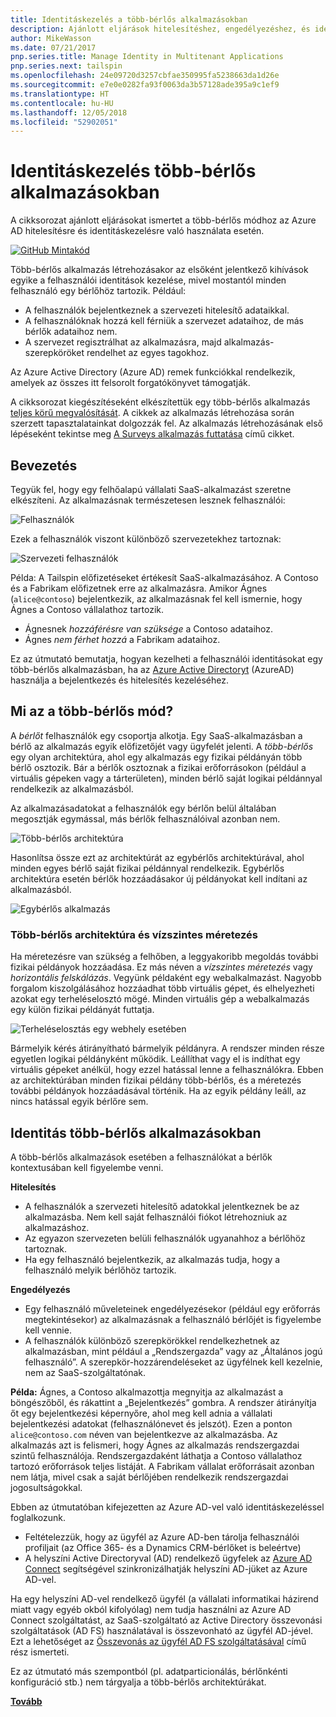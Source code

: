 ```yaml
---
title: Identitáskezelés a több-bérlős alkalmazásokban
description: Ajánlott eljárások hitelesítéshez, engedélyezéshez, és identitáskezeléshez több-bérlős alkalmazások esetén.
author: MikeWasson
ms.date: 07/21/2017
pnp.series.title: Manage Identity in Multitenant Applications
pnp.series.next: tailspin
ms.openlocfilehash: 24e09720d3257cbfae350995fa5238663da1d26e
ms.sourcegitcommit: e7e0e0282fa93f0063da3b57128ade395a9c1ef9
ms.translationtype: HT
ms.contentlocale: hu-HU
ms.lasthandoff: 12/05/2018
ms.locfileid: "52902051"
---
```

# <a name="manage-identity-in-multitenant-applications"></a>Identitáskezelés több-bérlős alkalmazásokban

A cikksorozat ajánlott eljárásokat ismertet a több-bérlős módhoz az Azure AD hitelesítésre és identitáskezelésre való használata esetén.

[![GitHub](../_images/github.png) Mintakód][sample application]

Több-bérlős alkalmazás létrehozásakor az elsőként jelentkező kihívások egyike a felhasználói identitások kezelése, mivel mostantól minden felhasználó egy bérlőhöz tartozik. Például:

* A felhasználók bejelentkeznek a szervezeti hitelesítő adataikkal.
* A felhasználóknak hozzá kell férniük a szervezet adataihoz, de más bérlők adataihoz nem.
* A szervezet regisztrálhat az alkalmazásra, majd alkalmazás-szerepköröket rendelhet az egyes tagokhoz.

Az Azure Active Directory (Azure AD) remek funkciókkal rendelkezik, amelyek az összes itt felsorolt forgatókönyvet támogatják.

A cikksorozat kiegészítéseként elkészítettük egy több-bérlős alkalmazás [teljes körű megvalósítását][sample application]. A cikkek az alkalmazás létrehozása során szerzett tapasztalatainkat dolgozzák fel. Az alkalmazás létrehozásának első lépéseként tekintse meg [A Surveys alkalmazás futtatása][running-the-app] című cikket.

## <a name="introduction"></a>Bevezetés

Tegyük fel, hogy egy felhőalapú vállalati SaaS-alkalmazást szeretne elkészíteni. Az alkalmazásnak természetesen lesznek felhasználói:

![Felhasználók](./images/users.png)

Ezek a felhasználók viszont különböző szervezetekhez tartoznak:

![Szervezeti felhasználók](./images/org-users.png)

Példa: A Tailspin előfizetéseket értékesít SaaS-alkalmazásához. A Contoso és a Fabrikam előfizetnek erre az alkalmazásra. Amikor Ágnes (`alice@contoso`) bejelentkezik, az alkalmazásnak fel kell ismernie, hogy Ágnes a Contoso vállalathoz tartozik.

* Ágnesnek *hozzáférésre van szüksége* a Contoso adataihoz.
* Ágnes *nem férhet hozzá* a Fabrikam adataihoz.

Ez az útmutató bemutatja, hogyan kezelheti a felhasználói identitásokat egy több-bérlős alkalmazásban, ha az [Azure Active Directoryt][AzureAD] (AzureAD) használja a bejelentkezés és hitelesítés kezeléséhez.

## <a name="what-is-multitenancy"></a>Mi az a több-bérlős mód?
A *bérlőt* felhasználók egy csoportja alkotja. Egy SaaS-alkalmazásban a bérlő az alkalmazás egyik előfizetőjét vagy ügyfelét jelenti. A *több-bérlős* egy olyan architektúra, ahol egy alkalmazás egy fizikai példányán több bérlő osztozik. Bár a bérlők osztoznak a fizikai erőforrásokon (például a virtuális gépeken vagy a tárterületen), minden bérlő saját logikai példánnyal rendelkezik az alkalmazásból.

Az alkalmazásadatokat a felhasználók egy bérlőn belül általában megosztják egymással, más bérlők felhasználóival azonban nem.

![Több-bérlős architektúra](./images/multitenant.png)

Hasonlítsa össze ezt az architektúrát az egybérlős architektúrával, ahol minden egyes bérlő saját fizikai példánnyal rendelkezik. Egybérlős architektúra esetén bérlők hozzáadásakor új példányokat kell indítani az alkalmazásból.

![Egybérlős alkalmazás](./images/single-tenant.png)

### <a name="multitenancy-and-horizontal-scaling"></a>Több-bérlős architektúra és vízszintes méretezés
Ha méretezésre van szükség a felhőben, a leggyakoribb megoldás további fizikai példányok hozzáadása. Ez más néven a *vízszintes méretezés* vagy *horizontális felskálázás*. Vegyünk példaként egy webalkalmazást. Nagyobb forgalom kiszolgálásához hozzáadhat több virtuális gépet, és elhelyezheti azokat egy terheléselosztó mögé. Minden virtuális gép a webalkalmazás egy külön fizikai példányát futtatja.

![Terheléselosztás egy webhely esetében](./images/load-balancing.png)

Bármelyik kérés átirányítható bármelyik példányra. A rendszer minden része egyetlen logikai példányként működik. Leállíthat vagy el is indíthat egy virtuális gépeket anélkül, hogy ezzel hatással lenne a felhasználókra. Ebben az architektúrában minden fizikai példány több-bérlős, és a méretezés további példányok hozzáadásával történik. Ha az egyik példány leáll, az nincs hatással egyik bérlőre sem.

## <a name="identity-in-a-multitenant-app"></a>Identitás több-bérlős alkalmazásokban
A több-bérlős alkalmazások esetében a felhasználókat a bérlők kontextusában kell figyelembe venni.

**Hitelesítés**

* A felhasználók a szervezeti hitelesítő adatokkal jelentkeznek be az alkalmazásba. Nem kell saját felhasználói fiókot létrehozniuk az alkalmazáshoz.
* Az egyazon szervezeten belüli felhasználók ugyanahhoz a bérlőhöz tartoznak.
* Ha egy felhasználó bejelentkezik, az alkalmazás tudja, hogy a felhasználó melyik bérlőhöz tartozik.

**Engedélyezés**

* Egy felhasználó műveleteinek engedélyezésekor (például egy erőforrás megtekintésekor) az alkalmazásnak a felhasználó bérlőjét is figyelembe kell vennie.
* A felhasználók különböző szerepkörökkel rendelkezhetnek az alkalmazásban, mint például a „Rendszergazda” vagy az „Általános jogú felhasználó”. A szerepkör-hozzárendeléseket az ügyfélnek kell kezelnie, nem az SaaS-szolgáltatónak.

**Példa:** Ágnes, a Contoso alkalmazottja megnyitja az alkalmazást a böngészőből, és rákattint a „Bejelentkezés” gombra. A rendszer átirányítja őt egy bejelentkezési képernyőre, ahol meg kell adnia a vállalati bejelentkezési adatokat (felhasználónevet és jelszót). Ezen a ponton `alice@contoso.com` néven van bejelentkezve az alkalmazásba. Az alkalmazás azt is felismeri, hogy Ágnes az alkalmazás rendszergazdai szintű felhasználója. Rendszergazdaként láthatja a Contoso vállalathoz tartozó erőforrások teljes listáját. A Fabrikam vállalat erőforrásait azonban nem látja, mivel csak a saját bérlőjében rendelkezik rendszergazdai jogosultságokkal.

Ebben az útmutatóban kifejezetten az Azure AD-vel való identitáskezeléssel foglalkozunk.

* Feltételezzük, hogy az ügyfél az Azure AD-ben tárolja felhasználói profiljait (az Office 365- és a Dynamics CRM-bérlőket is beleértve)
* A helyszíni Active Directoryval (AD) rendelkező ügyfelek az [Azure AD Connect][ADConnect] segítségével szinkronizálhatják helyszíni AD-jüket az Azure AD-vel.

Ha egy helyszíni AD-vel rendelkező ügyfél (a vállalati informatikai házirend miatt vagy egyéb okból kifolyólag) nem tudja használni az Azure AD Connect szolgáltatást, az SaaS-szolgáltató az Active Directory összevonási szolgáltatások (AD FS) használatával is összevonható az ügyfél AD-jével. Ezt a lehetőséget az [Összevonás az ügyfél AD FS szolgáltatásával] című rész ismerteti.

Ez az útmutató más szempontból (pl. adatparticionálás, bérlőnkénti konfiguráció stb.) nem tárgyalja a több-bérlős architektúrákat.

[**Tovább**][tailpin]



<!-- Links -->
[ADConnect]: /azure/active-directory/hybrid/whatis-hybrid-identity
[AzureAD]: /azure/active-directory

[Összevonás az ügyfél AD FS szolgáltatásával]: adfs.md
[tailpin]: tailspin.md

[running-the-app]: ./run-the-app.md
[sample application]: https://github.com/mspnp/multitenant-saas-guidance
